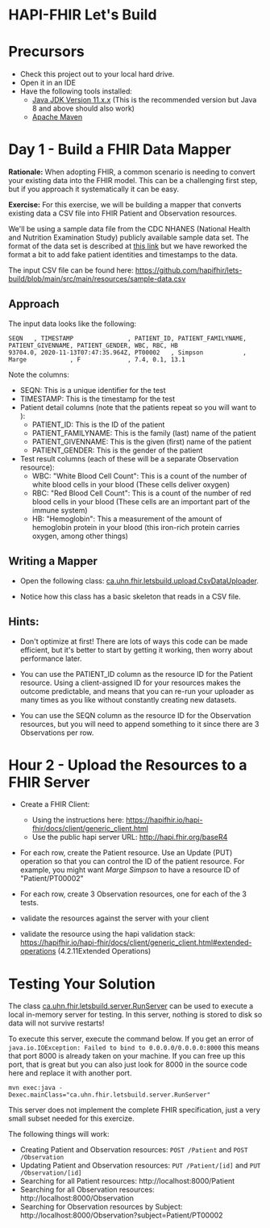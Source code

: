 # HAPI-FHIR Let's Build

# Precursors

* Check this project out to your local hard drive.
* Open it in an IDE
* Have the following tools installed:
   * [Java JDK Version 11.x.x](https://adoptopenjdk.net/) (This is the recommended version but Java 8 and above should also work)
   * [Apache Maven](https://maven.apache.org/)

# Day 1 - Build a FHIR Data Mapper

**Rationale:** When adopting FHIR, a common scenario is needing to convert your existing data into the FHIR model. This can be a challenging first step, but if you approach it systematically it can be easy. 

**Exercise:** For this exercise, we will be building a mapper that converts existing data a CSV file into FHIR Patient and Observation resources. 

We'll be using a sample data file from the CDC NHANES (National Health and Nutrition Examination Study) publicly available sample data set. The format of the data set is described at [this link](https://wwwn.cdc.gov/Nchs/Nhanes/2017-2018/CBC_J.htm) but we have reworked the format a bit to add fake patient identities and timestamps to the data.

The input CSV file can be found here: https://github.com/hapifhir/lets-build/blob/main/src/main/resources/sample-data.csv 

## Approach

The input data looks like the following:

```csv
SEQN   , TIMESTAMP               , PATIENT_ID, PATIENT_FAMILYNAME, PATIENT_GIVENNAME, PATIENT_GENDER, WBC, RBC, HB
93704.0, 2020-11-13T07:47:35.964Z, PT00002   , Simpson           , Marge            , F             , 7.4, 0.1, 13.1
```

Note the columns:

* SEQN: This is a unique identifier for the test
* TIMESTAMP: This is the timestamp for the test
* Patient detail columns (note that the patients repeat so you will want to ):
   * PATIENT_ID: This is the ID of the patient
   * PATIENT_FAMILYNAME: This is the family (last) name of the patient
   * PATIENT_GIVENNAME: This is the given (first) name of the patient
   * PATIENT_GENDER: This is the gender of the patient
* Test result columns (each of these will be a separate Observation resource):
   * WBC: "White Blood Cell Count": This is a count of the number of white blood cells in your blood (These cells deliver oxygen)
   * RBC: "Red Blood Cell Count": This is a count of the number of red blood cells in your blood (These cells are an important part of the immune system)
   * HB: "Hemoglobin": This a measurement of the amount of hemoglobin protein in your blood (this iron-rich protein carries oxygen, among other things)

## Writing a Mapper

* Open the following class: [ca.uhn.fhir.letsbuild.upload.CsvDataUploader](https://github.com/hapifhir/lets-build/blob/main/src/main/java/ca/uhn/fhir/letsbuild/upload/CsvDataUploader.java).

* Notice how this class has a basic skeleton that reads in a CSV file.

## Hints:

* Don't optimize at first! There are lots of ways this code can be made efficient, but it's better to start by getting it working, then worry about performance later.

* You can use the PATIENT_ID column as the resource ID for the Patient resource. Using a client-assigned ID for your resources makes the outcome predictable, and means that you can re-run your uploader as many times as you like without constantly creating new datasets. 

* You can use the SEQN column as the resource ID for the Observation resources, but you will need to append something to it since there are 3 Observations per row.

# Hour 2 - Upload the Resources to a FHIR Server

* Create a FHIR Client:

  * Using the instructions here: https://hapifhir.io/hapi-fhir/docs/client/generic_client.html
  * Use the public hapi server URL: http://hapi.fhir.org/baseR4

* For each row, create the Patient resource. Use an Update (PUT) operation so that you can control the ID of the patient resource. For example, you might want *Marge Simpson* to have a resource ID of "Patient/PT00002"

* For each row, create 3 Observation resources, one for each of the 3 tests.

* validate the resources against the server with your client

* validate the resource using the hapi validation stack: https://hapifhir.io/hapi-fhir/docs/client/generic_client.html#extended-operations (4.2.11Extended Operations)

# Testing Your Solution

The class [ca.uhn.fhir.letsbuild.server.RunServer](https://github.com/hapifhir/lets-build/blob/main/src/main/java/ca/uhn/fhir/letsbuild/server/RunServer.java) can be used to execute a local in-memory server for testing. In this server, nothing is stored to disk so data will not survive restarts!

To execute this server, execute the command below. If you get an error of `java.io.IOException: Failed to bind to 0.0.0.0/0.0.0.0:8000` this means that port 8000 is already taken on your machine. If you can free up this port, that is great but you can also just look for 8000 in the source code here and replace it with another port.

```
mvn exec:java -Dexec.mainClass="ca.uhn.fhir.letsbuild.server.RunServer"
```

This server does not implement the complete FHIR specification, just a very small subset needed for this exercize.

The following things will work:

* Creating Patient and Observation resources: `POST /Patient` and `POST /Observation`
* Updating Patient and Observation resources: `PUT /Patient/[id]` and `PUT /Observation/[id]`
* Searching for all Patient resources: http://localhost:8000/Patient
* Searching for all Observation resources: http://localhost:8000/Observation
* Searching for Observation resources by Subject: http://localhost:8000/Observation?subject=Patient/PT00002